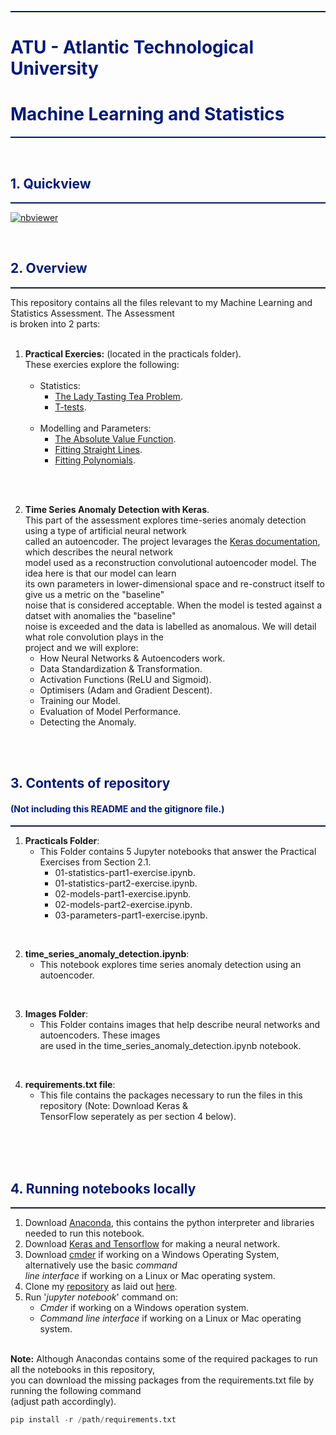 <hr style="border-top: 1px solid #001a79;" />
<h1 style="color: #001a79;">ATU - Atlantic Technological University</h1>
<h1 style="color: #001a79;">Machine Learning and Statistics</h1>
<hr style="border-top: 1px solid #001a79;" />

<br>


<h2 style="color: #001a79;">1. Quickview</h2>
<hr style="border-top: 1px solid #001a79;" />

[![nbviewer](https://raw.githubusercontent.com/jupyter/design/master/logos/Badges/nbviewer_badge.svg)](https://nbviewer.org/github/CiaranMoran27/machstat-assessment/blob/main/time_series_anomaly_detection.ipynb) 

<br>

<h2 style="color: #001a79;">2. Overview</h2>
<hr style="border-top: 1px solid #001a79;" />
This repository contains all the files relevant to my Machine Learning and Statistics Assessment. The Assessment <br>is broken into 2 parts:<br><br>

1. **Practical Exercies:** (located in the practicals folder).<br>
These exercies explore the following:<br><br>
    - Statistics: 
        - [The Lady Tasting Tea Problem](https://en.wikipedia.org/wiki/Lady_tasting_tea).
        - [T-tests](https://en.wikipedia.org/wiki/Student%27s_t-test).<br><br>
    - Modelling and Parameters:
        - [The Absolute Value Function](https://en.wikipedia.org/wiki/Absolute_value).
        - [Fitting Straight Lines](https://en.wikipedia.org/wiki/Linear_regression).
        - [Fitting Polynomials](https://en.wikipedia.org/wiki/Polynomial).
<br>
<br>

2. **Time Series Anomaly Detection with Keras**.<br>
This part of the assessment explores time-series anomaly detection using a type of artificial neural network<br>
called an autoencoder. The project levarages the [Keras documentation](https://keras.io/examples/timeseries/timeseries_anomaly_detection/), which describes the neural network<br>
model used as a reconstruction convolutional autoencoder model. The idea here is that our model can learn<br>
its own parameters in lower-dimensional space and re-construct itself to give us a metric on the "baseline"<br>
noise that is considered acceptable. When the model is tested against a datset with anomalies the "baseline"<br>
noise is exceeded and the data is labelled as anomalous. We will detail what role convolution plays in the<br>
project and we will explore:
    - How Neural Networks & Autoencoders work.
    - Data Standardization  & Transformation.
    - Activation Functions (ReLU and Sigmoid).
    - Optimisers (Adam and Gradient Descent).
    - Training our Model.
    - Evaluation of Model Performance.
    - Detecting the Anomaly.
    

<br>
<br>

<h2 style="color: #001a79;">3. Contents of repository</h2>
<h4 style="color: #001a79;">(Not including this README and the gitignore file.)</h4>
<hr style="border-top: 1px solid #001a79;" />

1. **Practicals Folder**: <br />  
    - This Folder contains 5 Jupyter notebooks that answer the Practical Exercises from Section 2.1.<br>
        - 01-statistics-part1-exercise.ipynb.
        - 01-statistics-part2-exercise.ipynb.
        - 02-models-part1-exercise.ipynb.
        - 02-models-part2-exercise.ipynb.
        - 03-parameters-part1-exercise.ipynb.      
        
<br>

2. **time_series_anomaly_detection.ipynb**:  
    - This notebook explores time series anomaly detection using an autoencoder.<br>
          
<br>

3. **Images Folder**: <br />  
    - This Folder contains images that help describe neural networks and autoencoders. These images<br>
    are used in the time_series_anomaly_detection.ipynb notebook.<br>

<br>

4. **requirements.txt file**: <br />  
    - This file contains the packages necessary to run the files in this repository (Note: Download Keras &<br>
    TensorFlow seperately as per section 4 below).
    
<br>
<br>
<br>


<h2 style="color: #001a79;">4. Running notebooks locally</h2>
<hr style="border-top: 1px solid #001a79;" />

1. Download [Anaconda](https://docs.anaconda.com/anaconda/install/index.html), this contains the python 
interpreter and libraries needed to run this notebook.
2. Download [Keras and Tensorflow](https://www.activestate.com/resources/quick-reads/how-to-install-keras-and-tensorflow/) for making a neural network.
2. Download [cmder](https://cmder.app/) if working on a Windows Operating System, alternatively use the basic *command<br>
line interface* if working on a Linux or Mac operating system.
3. Clone my [repository](https://github.com/CiaranMoran27/machstat-assessment) as laid out [here](https://docs.github.com/en/github/creating-cloning-and-archiving-repositories/cloning-a-repository).
4. Run '*jupyter notebook*' command on:
    - *Cmder* if working on a Windows operation system.
    - *Command line interface* if working on a Linux or Mac operating system.
 
<br>
<b>Note:</b>
Although Anacondas contains some of the required packages to run all the notebooks in this repository,<br>
you can download the missing packages from the requirements.txt file by running the following command<br>
(adjust path accordingly). <br />

``` Python
pip install -r /path/requirements.txt
```